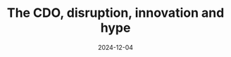 ---
title: The CDO, disruption, innovation and hype
description: How to stay sharp without being dazzled by novelties
layout: section.njk
jumbotron: |
  The CDO has a foot in two camps — the client's needs, and the delivery team's capabilities. You can create what's exactly right for the needs of the real-world, plus you know just what your team can deliver and how to get there.

  But it's easy to dazzled by sparkly and shiny novelties rather than delivering robust, high-performance outcomes.
pending: true
date: 2024-12-04
eleventyNavigation:
  key: Innovation and hype
  parent: Handbook
  root: Handbook
  order: 60
tags:
  - '#handbookPromoted'
---